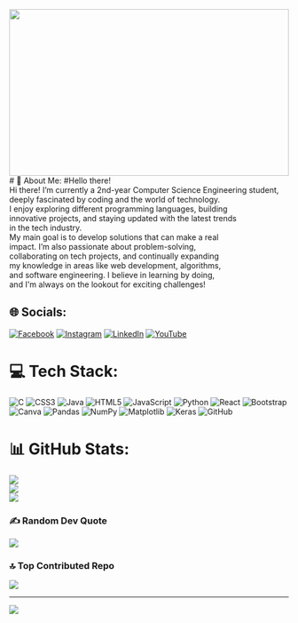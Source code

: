 <img src="https://media.licdn.com/dms/image/C5112AQFJm5OtrEWsUQ/article-cover_image-shrink_600_2000/0/1579931545227?e=2147483647&v=beta&t=9Fy_uC78LRkFiA2dZM5u3ES-4dr_t23Agd4ia1Sc4cI" height=300px width=100%>
# 💫 About Me:
#Hello there!<br>Hi there! I’m currently a 2nd-year Computer Science Engineering student, <br>deeply fascinated by coding and the world of technology. <br>I enjoy exploring different programming languages, building<br>innovative projects, and staying updated with the latest trends <br>in the tech industry. <br>My main goal is to develop solutions that can make a real <br>impact. I’m also passionate about problem-solving, <br>collaborating on tech projects, and continually expanding<br> my knowledge in areas like web development, algorithms, <br>and software engineering. I believe in learning by doing,<br> and I'm always on the lookout for exciting challenges! 


## 🌐 Socials:
[![Facebook](https://img.shields.io/badge/Facebook-%231877F2.svg?logo=Facebook&logoColor=white)](https://facebook.com/https://www.facebook.com/shivashankara.varada?mibextid=ZbWKwL) [![Instagram](https://img.shields.io/badge/Instagram-%23E4405F.svg?logo=Instagram&logoColor=white)](https://instagram.com/http://instagram.com/tarun_kumar_1230) [![LinkedIn](https://img.shields.io/badge/LinkedIn-%230077B5.svg?logo=linkedin&logoColor=white)](https://linkedin.com/in/https://linkedin.com/in/tarun-kumar-v-s-6b5598292) [![YouTube](https://img.shields.io/badge/YouTube-%23FF0000.svg?logo=YouTube&logoColor=white)](https://youtube.com/@https://www.youtube.com/@TarunKumar-2005-abc) 

# 💻 Tech Stack:
![C](https://img.shields.io/badge/c-%2300599C.svg?style=for-the-badge&logo=c&logoColor=white) ![CSS3](https://img.shields.io/badge/css3-%231572B6.svg?style=for-the-badge&logo=css3&logoColor=white) ![Java](https://img.shields.io/badge/java-%23ED8B00.svg?style=for-the-badge&logo=openjdk&logoColor=white) ![HTML5](https://img.shields.io/badge/html5-%23E34F26.svg?style=for-the-badge&logo=html5&logoColor=white) ![JavaScript](https://img.shields.io/badge/javascript-%23323330.svg?style=for-the-badge&logo=javascript&logoColor=%23F7DF1E) ![Python](https://img.shields.io/badge/python-3670A0?style=for-the-badge&logo=python&logoColor=ffdd54) ![React](https://img.shields.io/badge/react-%2320232a.svg?style=for-the-badge&logo=react&logoColor=%2361DAFB) ![Bootstrap](https://img.shields.io/badge/bootstrap-%238511FA.svg?style=for-the-badge&logo=bootstrap&logoColor=white) ![Canva](https://img.shields.io/badge/Canva-%2300C4CC.svg?style=for-the-badge&logo=Canva&logoColor=white) ![Pandas](https://img.shields.io/badge/pandas-%23150458.svg?style=for-the-badge&logo=pandas&logoColor=white) ![NumPy](https://img.shields.io/badge/numpy-%23013243.svg?style=for-the-badge&logo=numpy&logoColor=white) ![Matplotlib](https://img.shields.io/badge/Matplotlib-%23ffffff.svg?style=for-the-badge&logo=Matplotlib&logoColor=black) ![Keras](https://img.shields.io/badge/Keras-%23D00000.svg?style=for-the-badge&logo=Keras&logoColor=white) ![GitHub](https://img.shields.io/badge/github-%23121011.svg?style=for-the-badge&logo=github&logoColor=white)
# 📊 GitHub Stats:
![](https://github-readme-stats.vercel.app/api?username=Tarunkumar-2005&theme=dark&hide_border=true&include_all_commits=false&count_private=false)<br/>
![](https://github-readme-streak-stats.herokuapp.com/?user=Tarunkumar-2005&theme=dark&hide_border=true)<br/>
![](https://github-readme-stats.vercel.app/api/top-langs/?username=Tarunkumar-2005&theme=dark&hide_border=true&include_all_commits=false&count_private=false&layout=compact)

### ✍️ Random Dev Quote
![](https://quotes-github-readme.vercel.app/api?type=horizontal&theme=radical)

### 🔝 Top Contributed Repo
![](https://github-contributor-stats.vercel.app/api?username=Tarunkumar-2005&limit=5&theme=dark&combine_all_yearly_contributions=true)

---
[![](https://visitcount.itsvg.in/api?id=Tarunkumar-2005&icon=0&color=3)](https://visitcount.itsvg.in)

<!-- Proudly created with GPRM ( https://gprm.itsvg.in ) -->
